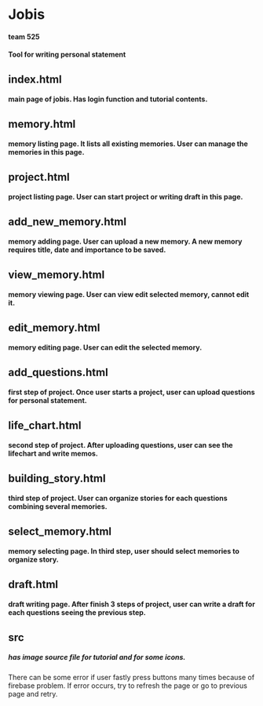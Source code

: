 # Jobis
#### team 525
#### Tool for writing personal statement

## index.html
#### main page of jobis. Has login function and tutorial contents.  

## memory.html
#### memory listing page. It lists all existing memories. User can manage the memories in this page.

## project.html
#### project listing page. User can start project or writing draft in this page.

## add_new_memory.html
#### memory adding page. User can upload a new memory. A new memory requires title, date and importance to be saved.

## view_memory.html
#### memory viewing page. User can view edit selected memory, cannot edit it.

## edit_memory.html
#### memory editing page. User can edit the selected memory.

## add_questions.html
#### first step of project. Once user starts a project, user can upload questions for personal statement.

## life_chart.html
#### second step of project. After uploading questions, user can see the lifechart and write memos.

## building_story.html
#### third step of project. User can organize stories for each questions combining several memories.

## select_memory.html
#### memory selecting page. In third step, user should select memories to organize story.

## draft.html
#### draft writing page. After finish 3 steps of project, user can write a draft for each questions seeing the previous step.

## src
##### has image source file for tutorial and for some icons.


There can be some error if user fastly press buttons many times because of firebase problem. If error occurs, try to refresh the page or go to previous page and retry. 
